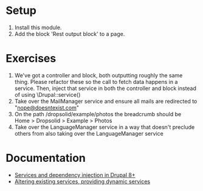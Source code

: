 # Setup

1. Install this module.
2. Add the block 'Rest output block' to a page.

# Exercises

1. We've got a controller and block, both outputting roughly the same thing. Please refactor these so the call to fetch data happens in a service. Then, inject that service in both the controller and block instead of using \Drupal::service()
2. Take over the MailManager service and ensure all mails are redirected to "nope@doesntexist.com"
3. On the path /dropsolid/example/photos the breadcrumb should be Home > Dropsolid > Example > Photos
4. Take over the LanguageManager service in a way that doesn't preclude others from also taking over the LanguageManager service

# Documentation

- [Services and dependency injection in Drupal 8+](https://www.drupal.org/docs/drupal-apis/services-and-dependency-injection/services-and-dependency-injection-in-drupal-8)
- [Altering existing services, providing dynamic services](https://www.drupal.org/docs/drupal-apis/services-and-dependency-injection/altering-existing-services-providing-dynamic-services)
